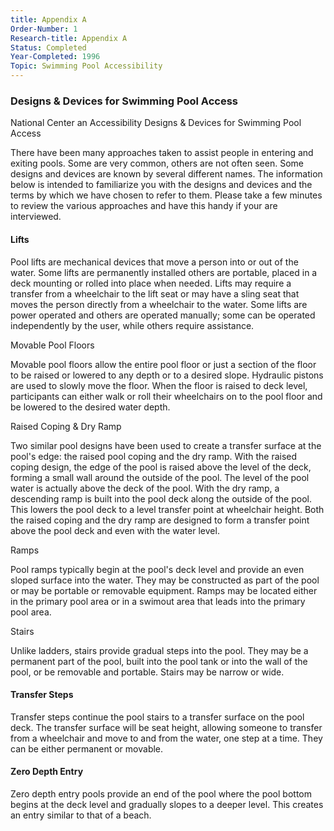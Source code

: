 ```yaml
---
title: Appendix A
Order-Number: 1
Research-title: Appendix A
Status: Completed
Year-Completed: 1996
Topic: Swimming Pool Accessibility
---
```


### Designs & Devices for Swimming Pool Access

National Center an Accessibility Designs & Devices for Swimming Pool Access

There have been many approaches taken to assist people in entering and exiting pools. Some are very common, others are not often seen. Some designs and devices are known by several different names. The information below is intended to familiarize you with the designs and devices and the terms by which we have chosen to refer to them. Please take a few minutes to review the various approaches and have this handy if your are interviewed.

#### Lifts

Pool lifts are mechanical devices that move a person into or out of the water. Some lifts are permanently installed others are portable, placed in a deck mounting or rolled into place when needed. Lifts may require a transfer from a wheelchair to the lift seat or may have a sling seat that moves the person directly from a wheelchair to the water. Some lifts are power operated and others are operated manually; some can be operated independently by the user, while others require assistance.

Movable Pool Floors

Movable pool floors allow the entire pool floor or just a section of the floor to be raised or lowered to any depth or to a desired slope. Hydraulic pistons are used to slowly move the floor. When the floor is raised to deck level, participants can either walk or roll their wheelchairs on to the pool floor and be lowered to the desired water depth.

Raised Coping & Dry Ramp

Two similar pool designs have been used to create a transfer surface at the pool's edge: the raised pool coping and the dry ramp. With the raised coping design, the edge of the pool is raised above the level of the deck, forming a small wall around the outside of the pool. The level of the pool water is actually above the deck of the pool. With the dry ramp, a descending ramp is built into the pool deck along the outside of the pool. This lowers the pool deck to a level transfer point at wheelchair height. Both the raised coping and the dry ramp are designed to form a transfer point above the pool deck and even with the water level.

Ramps

Pool ramps typically begin at the pool's deck level and provide an even sloped surface into the water. They may be constructed as part of the pool or may be portable or removable equipment. Ramps may be located either in the primary pool area or in a swimout area that leads into the primary pool area.

Stairs

Unlike ladders, stairs provide gradual steps into the pool. They may be a permanent part of the pool, built into the pool tank or into the wall of the pool, or be removable and portable. Stairs may be narrow or wide.

#### Transfer Steps

Transfer steps continue the pool stairs to a transfer surface on the pool deck. The transfer surface will be seat height, allowing someone to transfer from a wheelchair and move to and from the water, one step at a time. They can be either permanent or movable.

#### Zero Depth Entry

Zero depth entry pools provide an end of the pool where the pool bottom begins at the deck level and gradually slopes to a deeper level. This creates an entry similar to that of a beach.
